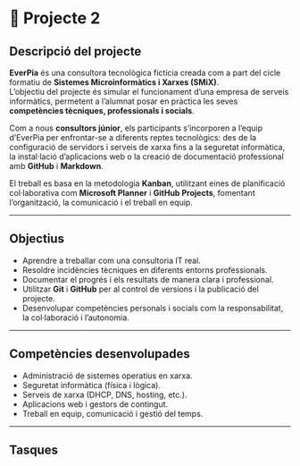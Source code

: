 # 💼 Projecte 2

## Descripció del projecte
**EverPia** és una consultora tecnològica fictícia creada com a part del cicle formatiu de **Sistemes Microinformàtics i Xarxes (SMiX)**.  
L’objectiu del projecte és simular el funcionament d’una empresa de serveis informàtics, permetent a l’alumnat posar en pràctica les seves **competències tècniques, professionals i socials**.

Com a nous **consultors júnior**, els participants s’incorporen a l’equip d’EverPia per enfrontar-se a diferents reptes tecnològics: des de la configuració de servidors i serveis de xarxa fins a la seguretat informàtica, la instal·lació d’aplicacions web o la creació de documentació professional amb **GitHub** i **Markdown**.

El treball es basa en la metodologia **Kanban**, utilitzant eines de planificació col·laborativa com **Microsoft Planner** i **GitHub Projects**, fomentant l’organització, la comunicació i el treball en equip.

---

## Objectius
- Aprendre a treballar com una consultoria IT real.  
- Resoldre incidències tècniques en diferents entorns professionals.  
- Documentar el progrés i els resultats de manera clara i professional.  
- Utilitzar **Git** i **GitHub** per al control de versions i la publicació del projecte.  
- Desenvolupar competències personals i socials com la responsabilitat, la col·laboració i l’autonomia.

---

## Competències desenvolupades
- Administració de sistemes operatius en xarxa.  
- Seguretat informàtica (física i lògica).  
- Serveis de xarxa (DHCP, DNS, hosting, etc.).  
- Aplicacions web i gestors de contingut.  
- Treball en equip, comunicació i gestió del temps.

---

## Tasques
